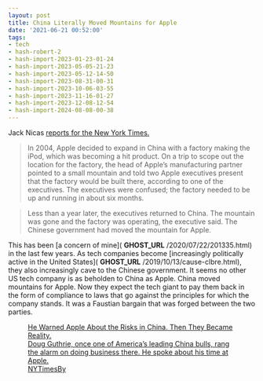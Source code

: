 ```yaml
---
layout: post
title: China Literally Moved Mountains for Apple
date: '2021-06-21 00:52:00'
tags:
- tech
- hash-robert-2
- hash-import-2023-01-23-01-24
- hash-import-2023-05-05-21-23
- hash-import-2023-05-12-14-50
- hash-import-2023-08-31-00-31
- hash-import-2023-10-06-03-55
- hash-import-2023-11-16-01-27
- hash-import-2023-12-08-12-54
- hash-import-2024-08-08-00-38
---
```


Jack Nicas [reports for the New York Times.](https://www.nytimes.com/2021/06/17/technology/apple-china-doug-guthrie.html)

> In 2004, Apple decided to expand in China with a factory making the iPod, which was becoming a hit product. On a trip to scope out the location for the factory, the head of Apple’s manufacturing partner pointed to a small mountain and told two Apple executives present that the factory would be built there, according to one of the executives. The executives were confused; the factory needed to be up and running in about six months.

> Less than a year later, the executives returned to China. The mountain was gone and the factory was operating, the executive said. The Chinese government had moved the mountain for Apple.

This has been [a concern of mine]( __GHOST_URL__ /2020/07/22/201335.html) in the last few years. As tech companies become [increasingly politically active in the United States]( __GHOST_URL__ /2019/10/13/cause-clbre.html), they also increasingly cave to the Chinese government. It seems no other US tech company is as beholden to China as Apple. China moved mountains for Apple. Now they expect the tech giant to pay them back in the form of compliance to laws that go against the principles for which the company stands. It was a Faustian bargain that was forged between the two parties.

<figure class="kg-card kg-bookmark-card"><a class="kg-bookmark-container" href="https://www.nytimes.com/2021/06/17/technology/apple-china-doug-guthrie.html"><div class="kg-bookmark-content">
<div class="kg-bookmark-title">He Warned Apple About the Risks in China. Then They Became Reality.</div>
<div class="kg-bookmark-description">Doug Guthrie, once one of America’s leading China bulls, rang the alarm on doing business there. He spoke about his time at Apple.</div>
<div class="kg-bookmark-metadata">
<img class="kg-bookmark-icon" src="https://www.nytimes.com/vi-assets/static-assets/ios-ipad-144x144-28865b72953380a40aa43318108876cb.png" alt=""><span class="kg-bookmark-author">NYTimes</span><span class="kg-bookmark-publisher">By</span>
</div>
</div>
<div class="kg-bookmark-thumbnail"><img src="https://static01.nyt.com/images/2021/06/11/business/00appleinsider1/00appleinsider1-facebookJumbo.jpg" alt=""></div></a></figure>